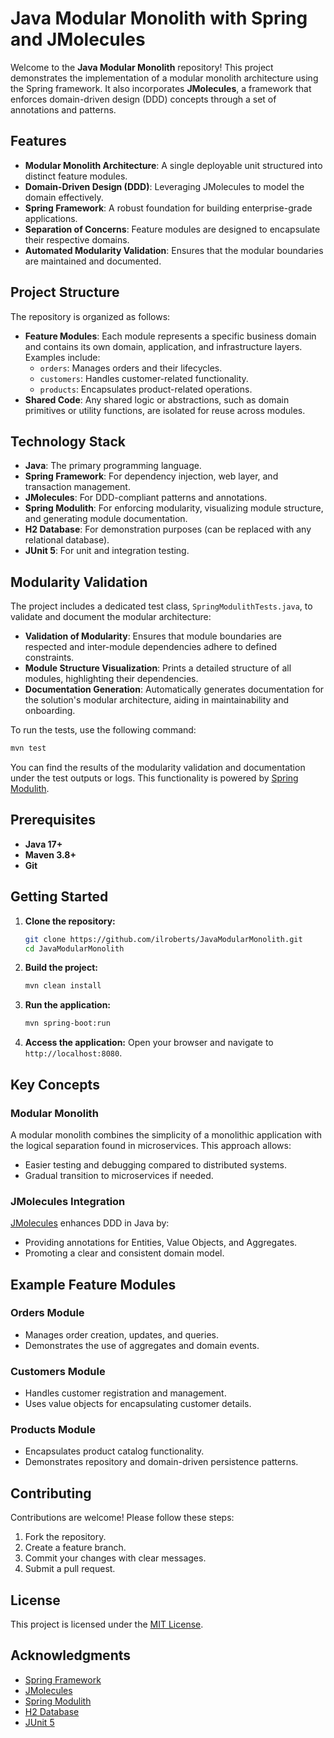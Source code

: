 # Java Modular Monolith with Spring and JMolecules

Welcome to the **Java Modular Monolith** repository! This project demonstrates the implementation of a modular monolith architecture using the Spring framework. It also incorporates **JMolecules**, a framework that enforces domain-driven design (DDD) concepts through a set of annotations and patterns.

## Features

- **Modular Monolith Architecture**: A single deployable unit structured into distinct feature modules.
- **Domain-Driven Design (DDD)**: Leveraging JMolecules to model the domain effectively.
- **Spring Framework**: A robust foundation for building enterprise-grade applications.
- **Separation of Concerns**: Feature modules are designed to encapsulate their respective domains.
- **Automated Modularity Validation**: Ensures that the modular boundaries are maintained and documented.

## Project Structure

The repository is organized as follows:

- **Feature Modules**: Each module represents a specific business domain and contains its own domain, application, and infrastructure layers. Examples include:
  - `orders`: Manages orders and their lifecycles.
  - `customers`: Handles customer-related functionality.
  - `products`: Encapsulates product-related operations.
- **Shared Code**: Any shared logic or abstractions, such as domain primitives or utility functions, are isolated for reuse across modules.

## Technology Stack

- **Java**: The primary programming language.
- **Spring Framework**: For dependency injection, web layer, and transaction management.
- **JMolecules**: For DDD-compliant patterns and annotations.
- **Spring Modulith**: For enforcing modularity, visualizing module structure, and generating module documentation.
- **H2 Database**: For demonstration purposes (can be replaced with any relational database).
- **JUnit 5**: For unit and integration testing.

## Modularity Validation

The project includes a dedicated test class, `SpringModulithTests.java`, to validate and document the modular architecture:

- **Validation of Modularity**: Ensures that module boundaries are respected and inter-module dependencies adhere to defined constraints.
- **Module Structure Visualization**: Prints a detailed structure of all modules, highlighting their dependencies.
- **Documentation Generation**: Automatically generates documentation for the solution's modular architecture, aiding in maintainability and onboarding.

To run the tests, use the following command:
```bash
mvn test
```

You can find the results of the modularity validation and documentation under the test outputs or logs. This functionality is powered by [Spring Modulith](https://spring.io/projects/spring-modulith).

## Prerequisites

- **Java 17+**
- **Maven 3.8+**
- **Git**

## Getting Started

1. **Clone the repository:**
   ```bash
   git clone https://github.com/ilroberts/JavaModularMonolith.git
   cd JavaModularMonolith
   ```

2. **Build the project:**
   ```bash
   mvn clean install
   ```

3. **Run the application:**
   ```bash
   mvn spring-boot:run
   ```

4. **Access the application:**
   Open your browser and navigate to `http://localhost:8080`.

## Key Concepts

### Modular Monolith

A modular monolith combines the simplicity of a monolithic application with the logical separation found in microservices. This approach allows:

- Easier testing and debugging compared to distributed systems.
- Gradual transition to microservices if needed.

### JMolecules Integration

[JMolecules](https://jmolecules.org/) enhances DDD in Java by:

- Providing annotations for Entities, Value Objects, and Aggregates.
- Promoting a clear and consistent domain model.

## Example Feature Modules

### Orders Module

- Manages order creation, updates, and queries.
- Demonstrates the use of aggregates and domain events.

### Customers Module

- Handles customer registration and management.
- Uses value objects for encapsulating customer details.

### Products Module

- Encapsulates product catalog functionality.
- Demonstrates repository and domain-driven persistence patterns.

## Contributing

Contributions are welcome! Please follow these steps:

1. Fork the repository.
2. Create a feature branch.
3. Commit your changes with clear messages.
4. Submit a pull request.

## License

This project is licensed under the [MIT License](LICENSE).

## Acknowledgments

- [Spring Framework](https://spring.io/)
- [JMolecules](https://jmolecules.org/)
- [Spring Modulith](https://spring.io/projects/spring-modulith)
- [H2 Database](https://www.h2database.com/)
- [JUnit 5](https://junit.org/junit5/)

